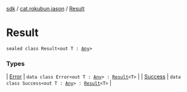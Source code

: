[sdk](../../index.md) / [cat.rokubun.jason](../index.md) / [Result](./index.md)

# Result

`sealed class Result<out T : `[`Any`](https://kotlinlang.org/api/latest/jvm/stdlib/kotlin/-any/index.html)`>`

### Types

| [Error](-error/index.md) | `data class Error<out T : `[`Any`](https://kotlinlang.org/api/latest/jvm/stdlib/kotlin/-any/index.html)`> : `[`Result`](./index.md)`<T>` |
| [Success](-success/index.md) | `data class Success<out T : `[`Any`](https://kotlinlang.org/api/latest/jvm/stdlib/kotlin/-any/index.html)`> : `[`Result`](./index.md)`<T>` |

